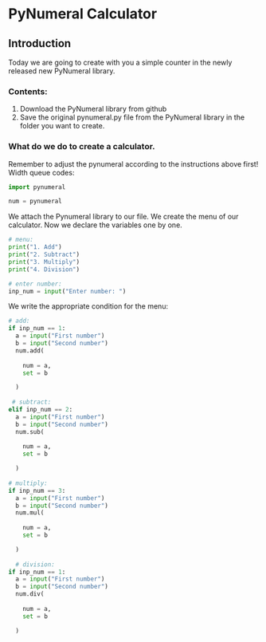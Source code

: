 # PyNumeral Calculator
## Introduction
Today we are going to create with you a simple counter in the newly released new PyNumeral library.
### Contents:
1. Download the PyNumeral library from github
2. Save the original pynumeral.py file from the PyNumeral library in the folder you want to create.
### What do we do to create a calculator.
Remember to adjust the pynumeral according to the instructions above first! Width queue codes:
```python
import pynumeral

num = pynumeral
```
We attach the Pynumeral library to our file. We create the menu of our calculator. Now we declare the variables one by one.
```python
# menu:
print("1. Add")
print("2. Subtract")
print("3. Multiply")
print("4. Division")

# enter number:
inp_num = input("Enter number: ")
```
We write the appropriate condition for the menu:
```python
# add:
if inp_num == 1:
  a = input("First number")
  b = input("Second number")
  num.add(
  
    num = a,
    set = b

  )
  
 # subtract:
elif inp_num == 2:
  a = input("First number")
  b = input("Second number")
  num.sub(
  
    num = a,
    set = b

  )
  
# multiply:
if inp_num == 3:
  a = input("First number")
  b = input("Second number")
  num.mul(
  
    num = a,
    set = b

  )
  
  # division:
if inp_num == 1:
  a = input("First number")
  b = input("Second number")
  num.div(
  
    num = a,
    set = b

  )
